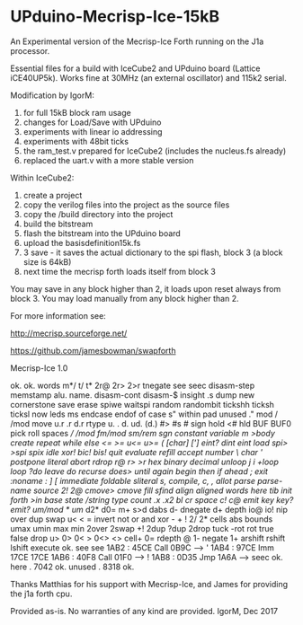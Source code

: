 # UPduino-Mecrisp-Ice-15kB


An Experimental version of the Mecrisp-Ice Forth running on the J1a processor.

Essential files for a build with IceCube2 and UPduino board (Lattice iCE40UP5k).
Works fine at 30MHz (an external oscillator) and 115k2 serial.

Modification by IgorM:
1. for full 15kB block ram usage
2. changes for Load/Save with UPduino
3. experiments with linear io addressing
4. experiments with 48bit ticks
5. the ram_test.v prepared for IceCube2 (includes the nucleus.fs already)
6. replaced the uart.v with a more stable version

Within IceCube2:
1. create a project
2. copy the verilog files into the project as the source files
3. copy the /build directory into the project
4. build the bitstream
5. flash the bitstream into the UPduino board
6. upload the basisdefinition15k.fs
7. 3 save - it saves the actual dictionary to the spi flash, block 3 (a block size is 64kB)
8. next time the mecrisp forth loads itself from block 3

You may save in any block higher than 2, it loads upon reset always from block 3.
You may load manually from any block higher than 2.

For more information see:

http://mecrisp.sourceforge.net/

https://github.com/jamesbowman/swapforth


Mecrisp-Ice 1.0

  ok.
  ok.
words m*/ t/ t* 2r@ 2r> 2>r tnegate see seec disasm-step memstamp alu. name. disasm-cont disasm-$ insight .s dump new cornerstone save erase spiwe waitspi random randombit tickshh ticksh ticksl now leds ms endcase endof of case s" within pad unused ." mod / /mod move u.r .r d.r rtype u. . d. ud. (d.) #> #s # sign hold <# hld BUF BUF0 pick roll spaces */ */mod fm/mod sm/rem sgn constant variable m* >body create repeat while else <= >= u<= u>= ( [char] ['] eint? dint eint load spi> >spi spix idle xor! bic! bis! quit evaluate refill accept number \ char ' postpone literal abort rdrop r@ r> >r hex binary decimal unloop j i +loop loop ?do leave do recurse does> until again begin then if ahead ; exit :noname : ] [ immediate foldable sliteral s, compile, c, , allot parse parse-name source 2! 2@ cmove> cmove fill sfind align aligned words here tib init forth >in base state /string type count .x .x2 bl cr space c! c@ emit key key? emit? um/mod * um* d2* d0= m+ s>d dabs d- dnegate d+ depth io@ io! nip over dup swap u< < = invert not or and xor - + ! 2/ 2* cells abs bounds umax umin max min 2over 2swap +! 2dup ?dup 2drop tuck -rot rot true false drop u> 0> 0< > 0<> <> cell+ 0= rdepth @ 1- negate 1+ arshift rshift lshift execute  ok.
see see
1AB2 : 45CE   Call 0B9C   --> '
1AB4 : 97CE   Imm  17CE       17CE
1AB6 : 40F8   Call 01F0   --> !
1AB8 : 0D35   Jmp  1A6A   --> seec
 ok.
here . 7042  ok.
unused . 8318  ok.


Thanks Matthias for his support with Mecrisp-Ice, and James for providing the j1a forth cpu.

Provided as-is.
No warranties of any kind are provided.
IgorM, Dec 2017

